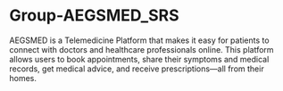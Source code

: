 # Group-AEGSMED_SRS
AEGSMED is a Telemedicine Platform that makes it easy for patients to connect with doctors and healthcare professionals online. This platform allows users to book appointments, share their symptoms and medical records, get medical advice, and receive prescriptions—all from their homes.
